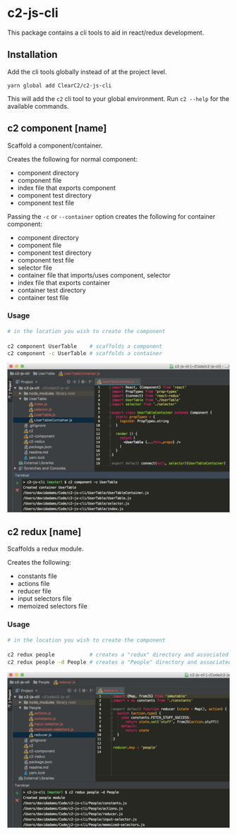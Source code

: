 # c2-js-cli
This package contains a cli tools to aid in react/redux development.

## Installation
Add the cli tools globally instead of at the project level.
```
yarn global add ClearC2/c2-js-cli
```
This will add the `c2` cli tool to your global environment. Run `c2 --help` for the available commands.

## c2 component [name]
Scaffold a component/container.

Creates the following for normal component:
- component directory
- component file
- index file that exports component
- component test directory
- component test file

Passing the `-c` or `--container` option creates the following for container component:
- component directory
- component file
- component test directory
- component test file
- selector file
- container file that imports/uses component, selector
- index file that exports container
- container test directory
- container test file

### Usage
```sh
# in the location you wish to create the component

c2 component UserTable    # scaffolds a component
c2 component -c UserTable # scaffolds a container
```
![create container](./docs/cli-container.png "Create container")

## c2 redux [name]
Scaffolds a redux module.

Creates the following:
- constants file
- actions file
- reducer file
- input selectors file
- memoized selectors file

### Usage
```sh
# in the location you wish to create the component

c2 redux people           # creates a "redux" directory and associated files within
c2 redux people -d People # creates a "People" directory and associated files within
```

![create redux module](./docs/cli-redux.png "Create redux module")
